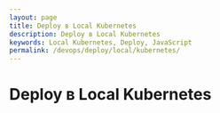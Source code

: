 ```yaml
---
layout: page
title: Deploy в Local Kubernetes
description: Deploy в Local Kubernetes
keywords: Local Kubernetes, Deploy, JavaScript
permalink: /devops/deploy/local/kubernetes/
---
```


# Deploy в Local Kubernetes
